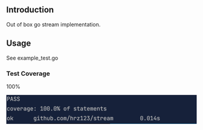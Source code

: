 ## Introduction
Out of box go stream implementation.

## Usage

See example_test.go

### Test Coverage
100%

![img.png](docs/images/img.png)